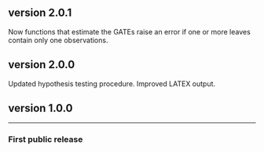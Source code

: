 ## version 2.0.1
Now functions that estimate the GATEs raise an error if one or more leaves contain only one observations.

## version 2.0.0
Updated hypothesis testing procedure. Improved LATEX output.

## version 1.0.0

---

### First public release


